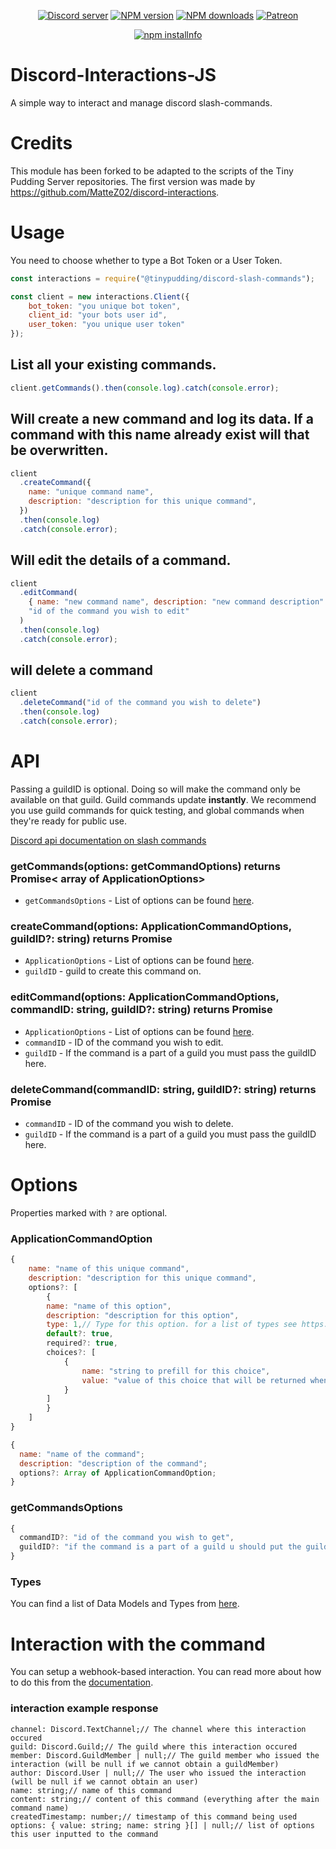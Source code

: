<div align="center">
<p>
    <a href="https://discord.gg/TgHdvJd"><img src="https://img.shields.io/discord/413193536188579841?color=7289da&logo=discord&logoColor=white" alt="Discord server" /></a>
    <a href="https://www.npmjs.com/package/@tinypudding/discord-slash-commands"><img src="https://img.shields.io/npm/v/@tinypudding/discord-slash-commands.svg?maxAge=3600" alt="NPM version" /></a>
    <a href="https://www.npmjs.com/package/@tinypudding/discord-slash-commands"><img src="https://img.shields.io/npm/dt/@tinypudding/discord-slash-commands.svg?maxAge=3600" alt="NPM downloads" /></a>
    <a href="https://www.patreon.com/JasminDreasond"><img src="https://img.shields.io/badge/donate-patreon-F96854.svg" alt="Patreon" /></a>
</p>
<p>
    <a href="https://nodei.co/npm/@tinypudding/discord-slash-commands/"><img src="https://nodei.co/npm/@tinypudding/discord-slash-commands.png?downloads=true&stars=true" alt="npm installnfo" /></a>
</p>
</div>

# Discord-Interactions-JS
A simple way to interact and manage discord slash-commands.

# Credits
This module has been forked to be adapted to the scripts of the Tiny Pudding Server repositories.
The first version was made by https://github.com/MatteZ02/discord-interactions.

# Usage
You need to choose whether to type a Bot Token or a User Token.
```js
const interactions = require("@tinypudding/discord-slash-commands");

const client = new interactions.Client({
    bot_token: "you unique bot token",
    client_id: "your bots user id",
    user_token: "you unique user token"
});
```

## List all your existing commands.
```js
client.getCommands().then(console.log).catch(console.error);
```

## Will create a new command and log its data. If a command with this name already exist will that be overwritten.
```js
client
  .createCommand({
    name: "unique command name",
    description: "description for this unique command",
  })
  .then(console.log)
  .catch(console.error);
```

## Will edit the details of a command.
```js
client
  .editCommand(
    { name: "new command name", description: "new command description" },
    "id of the command you wish to edit"
  )
  .then(console.log)
  .catch(console.error);
```

## will delete a command
```js
client
  .deleteCommand("id of the command you wish to delete")
  .then(console.log)
  .catch(console.error);
```

# API

Passing a guildID is optional. Doing so will make the command only be available on that guild.
Guild commands update **instantly**. We recommend you use guild commands for quick testing, and global commands when they're ready for public use.

[Discord api documentation on slash commands](https://discord.com/developers/docs/interactions/slash-commands)

### getCommands(options: getCommandOptions) returns Promise< array of ApplicationOptions>

- `getCommandsOptions` - List of options can be found [here](#options).

### createCommand(options: ApplicationCommandOptions, guildID?: string) returns Promise<ApplicationOptions>

- `ApplicationOptions` - List of options can be found [here](#options).
- `guildID` - guild to create this command on.

### editCommand(options: ApplicationCommandOptions, commandID: string, guildID?: string) returns Promise<ApplicationOptions>

- `ApplicationOptions` - List of options can be found [here](#options).
- `commandID` - ID of the command you wish to edit.
- `guildID` - If the command is a part of a guild you must pass the guildID here.

### deleteCommand(commandID: string, guildID?: string)  returns Promise<boolean>

- `commandID` - ID of the command you wish to delete.
- `guildID` - If the command is a part of a guild you must pass the guildID here.

# Options

Properties marked with `?` are optional.

### ApplicationCommandOption

```js
{
    name: "name of this unique command",
    description: "description for this unique command",
    options?: [
        {
        name: "name of this option",
        description: "description for this option",
        type: 1,// Type for this option. for a list of types see https://discord.com/developers/docs/interactions/slash-commands#applicationcommandoptiontype
        default?: true,
        required?: true,
        choices?: [
            {
                name: "string to prefill for this choice",
                value: "value of this choice that will be returned when command is used."
            }
        ]
        }
    ]
}
```

```js
{
  name: "name of the command";
  description: "description of the command";
  options?: Array of ApplicationCommandOption;
}
```

### getCommandsOptions

```js
{
  commandID?: "id of the command you wish to get",
  guildID?: "if the command is a part of a guild u should put the guild id here"
}
```

### Types

You can find a list of Data Models and Types from [here](https://discord.com/developers/docs/interactions/slash-commands#data-models-and-types).

# Interaction with the command

You can setup a webhook-based interaction. You can read more about how to do this from the [documentation](https://discord.com/developers/docs/interactions/slash-commands#receiving-an-interaction).

### interaction example response

```JS
channel: Discord.TextChannel;// The channel where this interaction occured
guild: Discord.Guild;// The guild where this interaction occured
member: Discord.GuildMember | null;// The guild member who issued the interaction (will be null if we cannot obtain a guildMember)
author: Discord.User | null;// The user who issued the interaction (will be null if we cannot obtain an user)
name: string;// name of this command
content: string;// content of this command (everything after the main command name)
createdTimestamp: number;// timestamp of this command being used
options: { value: string; name: string }[] | null;// list of options this user inputted to the command
```